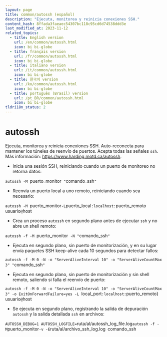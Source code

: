 ```yaml
---
layout: page
title: common/autossh (español)
description: "Ejecuta, monitorea y reinicia conexiones SSH."
content_hash: 8ffada3faeaec54307bc118c95cd6d74538ddd3e
last_modified_at: 2023-11-12
related_topics:
  - title: English version
    url: /en/common/autossh.html
    icon: bi bi-globe
  - title: français version
    url: /fr/common/autossh.html
    icon: bi bi-globe
  - title: italiano version
    url: /it/common/autossh.html
    icon: bi bi-globe
  - title: 한국어 version
    url: /ko/common/autossh.html
    icon: bi bi-globe
  - title: português (Brasil) version
    url: /pt_BR/common/autossh.html
    icon: bi bi-globe
tldri18n_status: 2
---
```

# autossh

Ejecuta, monitorea y reinicia conexiones SSH.
Auto-reconecta para mantener los túneles de reenvío de puertos. Acepta todas las señales `ssh`.
Más información: <https://www.harding.motd.ca/autossh>.

- Inicia una sesión SSH, reiniciando cuando un puerto de monitoreo no retorna datos:

`autossh -M `<span class="tldr-var badge badge-pill bg-dark-lm bg-white-dm text-white-lm text-dark-dm font-weight-bold">puerto_monitor</span>` "`<span class="tldr-var badge badge-pill bg-dark-lm bg-white-dm text-white-lm text-dark-dm font-weight-bold">comando_ssh</span>`"`

- Reenvía un puerto local a uno remoto, reiniciando cuando sea necesario:

`autossh -M `<span class="tldr-var badge badge-pill bg-dark-lm bg-white-dm text-white-lm text-dark-dm font-weight-bold">puerto_monitor</span>` -L `<span class="tldr-var badge badge-pill bg-dark-lm bg-white-dm text-white-lm text-dark-dm font-weight-bold">puerto_local</span>`:localhost:`<span class="tldr-var badge badge-pill bg-dark-lm bg-white-dm text-white-lm text-dark-dm font-weight-bold">puerto_remoto</span>` `<span class="tldr-var badge badge-pill bg-dark-lm bg-white-dm text-white-lm text-dark-dm font-weight-bold">usuario</span>`@`<span class="tldr-var badge badge-pill bg-dark-lm bg-white-dm text-white-lm text-dark-dm font-weight-bold">host</span>

- Crea un proceso `autossh` en segundo plano antes de ejecutar `ssh` y no abre un shell remoto:

`autossh -f -M `<span class="tldr-var badge badge-pill bg-dark-lm bg-white-dm text-white-lm text-dark-dm font-weight-bold">puerto_monitor</span>` -N "`<span class="tldr-var badge badge-pill bg-dark-lm bg-white-dm text-white-lm text-dark-dm font-weight-bold">comando_ssh</span>`"`

- Ejecuta en segundo plano, sin puerto de monitorización, y en su lugar envía paquetes SSH keep-alive cada 10 segundos para detectar fallos:

`autossh -f -M 0 -N -o "ServerAliveInterval 10" -o "ServerAliveCountMax 3" "`<span class="tldr-var badge badge-pill bg-dark-lm bg-white-dm text-white-lm text-dark-dm font-weight-bold">comando_ssh</span>`"`

- Ejecuta en segundo plano, sin puerto de monitorización y sin shell remoto, saliendo si falla el reenvío de puerto:

`autossh -f -M 0 -N -o "ServerAliveInterval 10" -o "ServerAliveCountMax 3" -o ExitOnForwardFailure=yes -L `<span class="tldr-var badge badge-pill bg-dark-lm bg-white-dm text-white-lm text-dark-dm font-weight-bold">local_port</span>`:localhost:`<span class="tldr-var badge badge-pill bg-dark-lm bg-white-dm text-white-lm text-dark-dm font-weight-bold">puerto_remoto}</span>` `<span class="tldr-var badge badge-pill bg-dark-lm bg-white-dm text-white-lm text-dark-dm font-weight-bold">usuario</span>`@`<span class="tldr-var badge badge-pill bg-dark-lm bg-white-dm text-white-lm text-dark-dm font-weight-bold">host</span>

- Se ejecuta en segundo plano, registrando la salida de depuración `autossh` y la salida detallada `ssh` en archivos:

`AUTOSSH_DEBUG=1 AUTOSSH_LOGFILE=`<span class="tldr-var badge badge-pill bg-dark-lm bg-white-dm text-white-lm text-dark-dm font-weight-bold">ruta/al/autossh_log_file.log</span>` autossh -f -M `<span class="tldr-var badge badge-pill bg-dark-lm bg-white-dm text-white-lm text-dark-dm font-weight-bold">puerto_monitor</span>` -v -E `<span class="tldr-var badge badge-pill bg-dark-lm bg-white-dm text-white-lm text-dark-dm font-weight-bold">ruta/al/archivo_ssh_log.log</span>` `<span class="tldr-var badge badge-pill bg-dark-lm bg-white-dm text-white-lm text-dark-dm font-weight-bold">comando_ssh</span>
